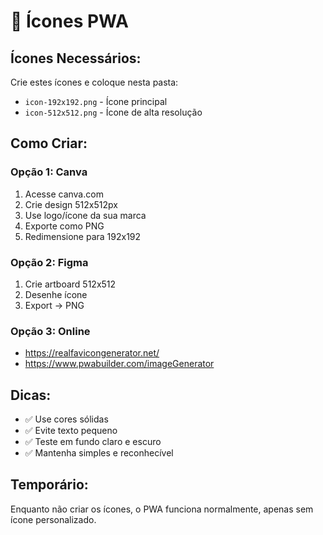 # 🎨 Ícones PWA

## Ícones Necessários:

Crie estes ícones e coloque nesta pasta:

- `icon-192x192.png` - Ícone principal
- `icon-512x512.png` - Ícone de alta resolução

## Como Criar:

### Opção 1: Canva
1. Acesse canva.com
2. Crie design 512x512px
3. Use logo/ícone da sua marca
4. Exporte como PNG
5. Redimensione para 192x192

### Opção 2: Figma
1. Crie artboard 512x512
2. Desenhe ícone
3. Export → PNG

### Opção 3: Online
- https://realfavicongenerator.net/
- https://www.pwabuilder.com/imageGenerator

## Dicas:

- ✅ Use cores sólidas
- ✅ Evite texto pequeno
- ✅ Teste em fundo claro e escuro
- ✅ Mantenha simples e reconhecível

## Temporário:

Enquanto não criar os ícones, o PWA funciona normalmente, apenas sem ícone personalizado.